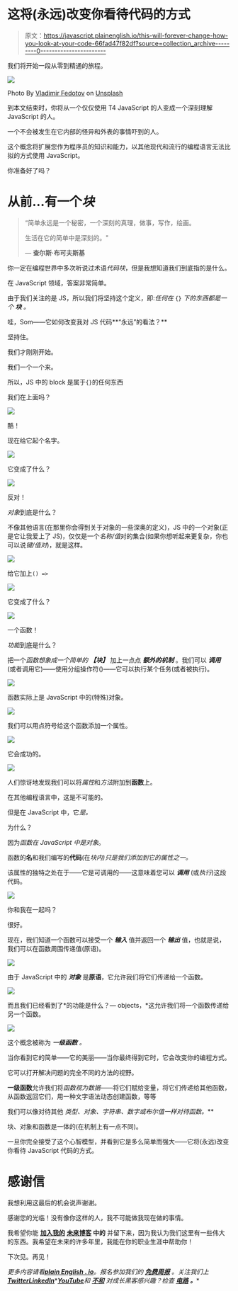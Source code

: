 # 这将(永远)改变你看待代码的方式

> 原文：<https://javascript.plainenglish.io/this-will-forever-change-how-you-look-at-your-code-66fad47f82df?source=collection_archive---------0----------------------->

我们将开始一段从零到精通的旅程。

![](img/9cf759c827f1562fd49354a44e55d34d.png)

Photo By [Vladimir Fedotov](https://unsplash.com/@fedotov_vs) on [Unsplash](https://unsplash.com/photos/J6DGlnyOzuI)

到本文结束时，你将从一个仅仅使用 T4 JavaScript 的人变成一个深刻理解 JavaScript 的人。

一个不会被发生在它内部的怪异和外表的事情吓到的人。

这个概念将扩展您作为程序员的知识和能力，以其他现代和流行的编程语言无法比拟的方式使用 JavaScript。

你准备好了吗？

# 从前…有一个*块*

> “简单永远是一个秘密，一个深刻的真理，做事，写作，绘画。
> 
> 生活在它的简单中是深刻的。"
> 
> ― **查尔斯·布可夫斯基**

你一定在编程世界中多次听说过术语*代码块*，但是我想知道我们到底指的是什么。

在 JavaScript 领域，答案非常简单。

由于我们关注的是 JS，所以我们将坚持这个定义，即:*任何在* `{}` *下的东西都是一个* ***块*** *。*

哇，Som——它如何改变我对 JS 代码**“永远”的看法？**

坚持住。

我们才刚刚开始。

我们一个一个来。

所以，JS 中的 block 是属于`{}`的任何东西

我们在上面吗？

![](img/ace839700c54f746db283ab72630e5aa.png)

酷！

现在给它起个名字。

![](img/f0a3b806fdfc0fda9842d71162b56172.png)

它变成了什么？

![](img/2b6926702b3fe8e70c54ec551879bde7.png)

反对！

*对象*到底是什么？

不像其他语言(在那里你会得到关于对象的一些深奥的定义)，JS 中的一个对象(正是它让我爱上了 JS)，仅仅是一个*名称/值*对的集合(如果你想听起来更复杂，你也可以说*键/值对*)，就是这样。

![](img/6b94af03cdf0ac80200be23eb56a54ba.png)

给它加上`() =>`

![](img/986f2e07be6bd1d2ec64cbb132a287f1.png)

它变成了什么？

![](img/a6803d6b4bffcdf525172df89c9a4c49.png)

一个函数！

*功能*到底是什么？

把一个*函数想象成一个简单的* ***【块】*** 加上一点点 ***额外的机制*** 。我们可以 ***调用*** (或者调用它)——使用分组操作符()——它可以执行某个任务(或者被执行)。

![](img/152dc2269a5f19ddbf9a9ae6e9490a6b.png)

函数实际上是 JavaScript 中的(特殊)对象。

![](img/9f8150a451c09c1ee192c3b15e9c9c62.png)

我们可以用点符号给这个函数添加一个属性。

![](img/47350f6428a7c9840c800bb96bb01ce6.png)

它会成功的。

![](img/73a2fa6c5a101ecc4994ad56058d5c3b.png)

人们惊讶地发现我们可以将*属性*和*方法*附加到**函数**上。

在其他编程语言中，这是不可能的。

但是在 JavaScript 中，它*是。*

为什么？

因为*函数在 JavaScript 中是对象*。

函数的**名**和我们编写的**代码**(在*块内)*只是我们添加到它的*属性之一。*

该属性的独特之处在于——它是可调用的——这意味着您可以 ***调用*** (或*执行*)这段代码。

![](img/152dc2269a5f19ddbf9a9ae6e9490a6b.png)

你和我在一起吗？

很好。

现在，我们知道一个函数可以接受一个 ***输入*** 值并返回一个 ***输出*** 值，也就是说，我们可以在函数周围传递值(原语)。

![](img/2c020cfbc80794348986168cb2a8e31e.png)

由于 JavaScript 中的 ***对象*** 是**原语**，它允许我们将它们传递给一个函数。

![](img/406e94581804f6899c23d3a00262e7a7.png)

而且我们已经看到了*的功能是什么？— objects，*这允许我们将一个函数传递给另一个函数。

![](img/f4cf75c5c601b3f3c071b694e2c4e1a3.png)

这个概念被称为 ***一级函数*** *。*

当你看到它的简单——它的美丽——当你最终得到它时，它会改变你的编程方式。

它可以打开解决问题的完全不同的方法的视野。

**一级函数**允许我们将*函数视为数据*——将它们赋给变量，将它们传递给其他函数，从函数返回它们，用一种文字语法动态创建函数，等等

我们可以像对待其他 ***类型、对象、字符串、数字或布尔值一样对待*函数*。***

块、对象和函数是一体的(在机制上有一点不同)。

一旦你完全接受了这个心智模型，并看到它是多么简单而强大——它将(永远)改变你看待 JavaScript 代码的方式。

# 感谢信

我想利用这最后的机会说声谢谢。

感谢您的光临！没有像你这样的人，我不可能做我现在做的事情。

我希望你能 [**加入我的**](https://polymathsomnath.medium.com/subscribe) **[**未来博客**](https://polymathsomnath.medium.com/subscribe) 中的** 并留下来，因为我认为我们这里有一些伟大的东西。我希望在未来的许多年里，我能在你的职业生涯中帮助你！

下次见。再见！

*更多内容请看*[***plain English . io***](https://plainenglish.io/)*。报名参加我们的* [***免费周报***](http://newsletter.plainenglish.io/) *。关注我们上*[***Twitter***](https://twitter.com/inPlainEngHQ)[***LinkedIn***](https://www.linkedin.com/company/inplainenglish/)*[***YouTube***](https://www.youtube.com/channel/UCtipWUghju290NWcn8jhyAw)**和* [***不和***](https://discord.gg/GtDtUAvyhW) *对成长黑客感兴趣？检查* [***电路***](https://circuit.ooo/) ***。*****